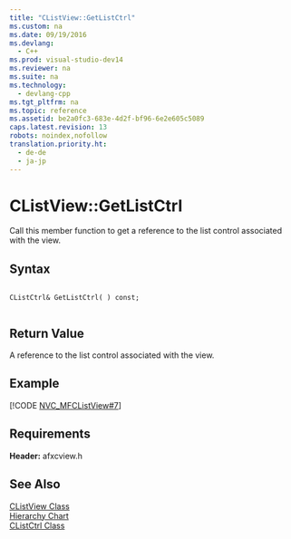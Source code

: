 ```yaml
---
title: "CListView::GetListCtrl"
ms.custom: na
ms.date: 09/19/2016
ms.devlang: 
  - C++
ms.prod: visual-studio-dev14
ms.reviewer: na
ms.suite: na
ms.technology: 
  - devlang-cpp
ms.tgt_pltfrm: na
ms.topic: reference
ms.assetid: be2a0fc3-683e-4d2f-bf96-6e2e605c5089
caps.latest.revision: 13
robots: noindex,nofollow
translation.priority.ht: 
  - de-de
  - ja-jp
---
```

# CListView::GetListCtrl
Call this member function to get a reference to the list control associated with the view.  
  
## Syntax  
  
```  
  
CListCtrl& GetListCtrl( ) const;  
  
```  
  
## Return Value  
 A reference to the list control associated with the view.  
  
## Example  
 [!CODE [NVC_MFCListView#7](../CodeSnippet/VS_Snippets_Cpp/NVC_MFCListView#7)]  
  
## Requirements  
 **Header:** afxcview.h  
  
## See Also  
 [CListView Class](../vs140/CListView-Class.md)   
 [Hierarchy Chart](../vs140/Hierarchy-Chart.md)   
 [CListCtrl Class](../vs140/CListCtrl-Class.md)
